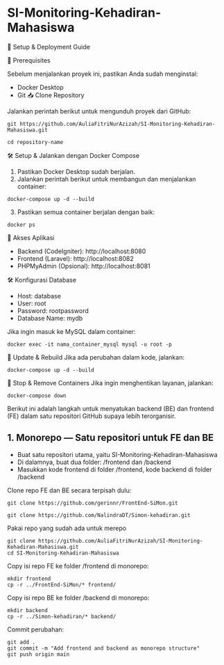 # SI-Monitoring-Kehadiran-Mahasiswa
🚀 Setup & Deployment Guide

📌 Prerequisites

Sebelum menjalankan proyek ini, pastikan Anda sudah menginstal:

- Docker Desktop
- Git
📥 Clone Repository

Jalankan perintah berikut untuk mengunduh proyek dari GitHub:
```
git https://github.com/AuliaFitriNurAzizah/SI-Monitoring-Kehadiran-Mahasiswa.git

cd repository-name
```
🛠️ Setup & Jalankan dengan Docker Compose

1. Pastikan Docker Desktop sudah berjalan.
2. Jalankan perintah berikut untuk membangun dan menjalankan container:
```
docker-compose up -d --build
```
3. Pastikan semua container berjalan dengan baik:
```
docker ps
```
🎯 Akses Aplikasi
- Backend (CodeIgniter): http://localhost:8080
- Frontend (Laravel): http://localhost:8082
- PHPMyAdmin (Opsional): http://localhost:8081

🛠️ Konfigurasi Database
- Host: database
- User: root
- Password: rootpassword
- Database Name: mydb

Jika ingin masuk ke MySQL dalam container:
```
docker exec -it nama_container_mysql mysql -u root -p
```
🔄 Update & Rebuild
Jika ada perubahan dalam kode, jalankan:

```git pull origin main
docker-compose up -d --build
```
🛑 Stop & Remove Containers
Jika ingin menghentikan layanan, jalankan:
```
docker-compose down
```

Berikut ini adalah langkah untuk menyatukan backend (BE) dan frontend (FE) dalam satu repositori GitHub supaya lebih terorganisir.

## 1. Monorepo — Satu repositori untuk FE dan BE
- Buat satu repositori utama, yaitu SI-Monitoring-Kehadiran-Mahasiswa
- Di dalamnya, buat dua folder: /frontend dan /backend
- Masukkan kode frontend di folder /frontend, kode backend di folder /backend

Clone repo FE dan BE secara terpisah dulu:
```
git clone https://github.com/gerinnr/FrontEnd-SiMon.git
```
```
git clone https://github.com/NalindraDT/Simon-kehadiran.git
```
Pakai repo yang sudah ada untuk merepo
```
git clone https://github.com/AuliaFitriNurAzizah/SI-Monitoring-Kehadiran-Mahasiswa.git
cd SI-Monitoring-Kehadiran-Mahasiswa
```
Copy isi repo FE ke folder /frontend di monorepo:
```
mkdir frontend
cp -r ../FrontEnd-SiMon/* frontend/
```
Copy isi repo BE ke folder /backend di monorepo:
```
mkdir backend
cp -r ../Simon-kehadiran/* backend/
```
Commit perubahan:
```
git add .
git commit -m "Add frontend and backend as monorepo structure"
git push origin main
```


